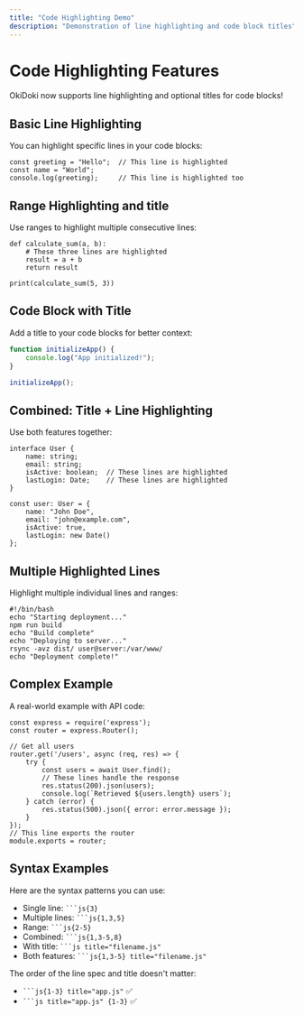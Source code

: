 ```yaml
---
title: "Code Highlighting Demo"
description: "Demonstration of line highlighting and code block titles"
---
```


# Code Highlighting Features

OkiDoki now supports line highlighting and optional titles for code blocks!

## Basic Line Highlighting

You can highlight specific lines in your code blocks:

```js{1,3}
const greeting = "Hello";  // This line is highlighted
const name = "World";
console.log(greeting);     // This line is highlighted too
```

## Range Highlighting and title

Use ranges to highlight multiple consecutive lines:

```python{2-4}
def calculate_sum(a, b):
    # These three lines are highlighted
    result = a + b
    return result

print(calculate_sum(5, 3))
```

## Code Block with Title

Add a title to your code blocks for better context:

```javascript title="app.js"
function initializeApp() {
    console.log("App initialized!");
}

initializeApp();
```

## Combined: Title + Line Highlighting

Use both features together:

```typescript{1,4-5} title="user.ts"
interface User {
    name: string;
    email: string;
    isActive: boolean;  // These lines are highlighted
    lastLogin: Date;    // These lines are highlighted
}

const user: User = {
    name: "John Doe",
    email: "john@example.com",
    isActive: true,
    lastLogin: new Date()
};
```

## Multiple Highlighted Lines

Highlight multiple individual lines and ranges:

```bash{1,3,5-7} title="deploy.sh"
#!/bin/bash
echo "Starting deployment..."
npm run build
echo "Build complete"
echo "Deploying to server..."
rsync -avz dist/ user@server:/var/www/
echo "Deployment complete!"
```

## Complex Example

A real-world example with API code:

```javascript{8-10,15} title="api/users.js"
const express = require('express');
const router = express.Router();

// Get all users
router.get('/users', async (req, res) => {
    try {
        const users = await User.find();
        // These lines handle the response
        res.status(200).json(users);
        console.log(`Retrieved ${users.length} users`);
    } catch (error) {
        res.status(500).json({ error: error.message });
    }
});
// This line exports the router
module.exports = router;
```

## Syntax Examples

Here are the syntax patterns you can use:

- Single line: ` ```js{3} `
- Multiple lines: ` ```js{1,3,5} `
- Range: ` ```js{2-5} `
- Combined: ` ```js{1,3-5,8} `
- With title: ` ```js title="filename.js" `
- Both features: ` ```js{1,3-5} title="filename.js" `

The order of the line spec and title doesn't matter:
- ` ```js{1-3} title="app.js" ` ✅
- ` ```js title="app.js" {1-3} ` ✅

